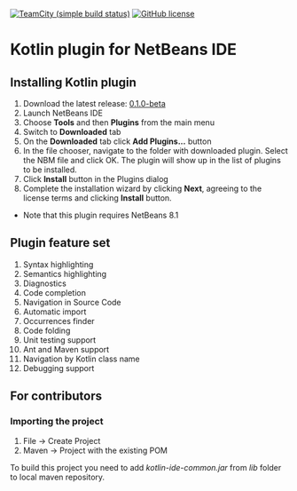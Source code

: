 [![TeamCity (simple build status)](https://img.shields.io/teamcity/http/teamcity.jetbrains.com/s/Kotlin_NetBeansPlugin.svg)](https://teamcity.jetbrains.com/viewType.html?buildTypeId=Kotlin_NetBeansPlugin&branch_Kotlin=%3Cdefault%3E&tab=buildTypeStatusDiv)
[![GitHub license](https://img.shields.io/badge/license-Apache%20License%202.0-blue.svg?style=flat)](http://www.apache.org/licenses/LICENSE-2.0)

# Kotlin plugin for NetBeans IDE

## Installing Kotlin plugin
1. Download the latest release: [0.1.0-beta](https://github.com/JetBrains/kotlin-netbeans/releases/tag/v0.1.0-beta-3)
2. Launch NetBeans IDE
3. Choose **Tools** and then **Plugins** from the main menu
4. Switch to **Downloaded** tab
5. On the **Downloaded** tab click **Add Plugins...** button
6. In the file chooser, navigate to the folder with downloaded plugin. Select the NBM file and click OK. The plugin will show up in the list of plugins to be installed.
7. Click **Install** button in the Plugins dialog
8. Complete the installation wizard by clicking **Next**, agreeing to the license terms and clicking **Install** button.

* Note that this plugin requires NetBeans 8.1


## Plugin feature set

1. Syntax highlighting
2. Semantics highlighting
3. Diagnostics
4. Code completion
5. Navigation in Source Code
6. Automatic import
7. Occurrences finder
8. Code folding 
9. Unit testing support
10. Ant and Maven support
11. Navigation by Kotlin class name
12. Debugging support

## For contributors

### Importing the project

1. File -> Create Project
2. Maven -> Project with the existing POM

To build this project you need to add *kotlin-ide-common.jar* from *lib* folder to local maven repository.
